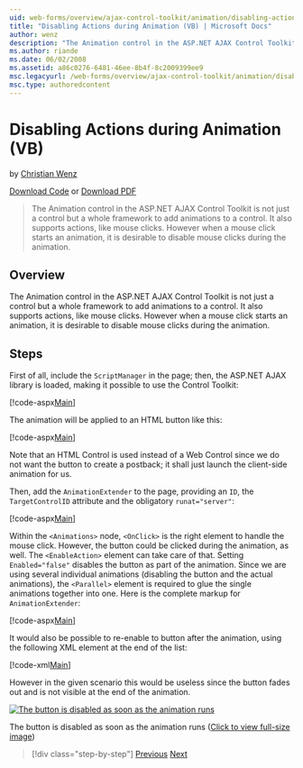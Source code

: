 ```yaml
---
uid: web-forms/overview/ajax-control-toolkit/animation/disabling-actions-during-animation-vb
title: "Disabling Actions during Animation (VB) | Microsoft Docs"
author: wenz
description: "The Animation control in the ASP.NET AJAX Control Toolkit is not just a control but a whole framework to add animations to a control. It also supports action..."
ms.author: riande
ms.date: 06/02/2008
ms.assetid: a86c0276-6481-46ee-8b4f-8c2009399ee9
msc.legacyurl: /web-forms/overview/ajax-control-toolkit/animation/disabling-actions-during-animation-vb
msc.type: authoredcontent
---
```

# Disabling Actions during Animation (VB)

by [Christian Wenz](https://github.com/wenz)

[Download Code](http://download.microsoft.com/download/f/9/a/f9a26acd-8df4-4484-8a18-199e4598f411/Animation7.vb.zip) or [Download PDF](http://download.microsoft.com/download/6/7/1/6718d452-ff89-4d3f-a90e-c74ec2d636a3/animation7VB.pdf)

> The Animation control in the ASP.NET AJAX Control Toolkit is not just a control but a whole framework to add animations to a control. It also supports actions, like mouse clicks. However when a mouse click starts an animation, it is desirable to disable mouse clicks during the animation.


## Overview

The Animation control in the ASP.NET AJAX Control Toolkit is not just a control but a whole framework to add animations to a control. It also supports actions, like mouse clicks. However when a mouse click starts an animation, it is desirable to disable mouse clicks during the animation.

## Steps

First of all, include the `ScriptManager` in the page; then, the ASP.NET AJAX library is loaded, making it possible to use the Control Toolkit:

[!code-aspx[Main](disabling-actions-during-animation-vb/samples/sample1.aspx)]

The animation will be applied to an HTML button like this:

[!code-aspx[Main](disabling-actions-during-animation-vb/samples/sample2.aspx)]

Note that an HTML Control is used instead of a Web Control since we do not want the button to create a postback; it shall just launch the client-side animation for us.

Then, add the `AnimationExtender` to the page, providing an `ID`, the `TargetControlID` attribute and the obligatory `runat="server"`:

[!code-aspx[Main](disabling-actions-during-animation-vb/samples/sample3.aspx)]

Within the `<Animations>` node, `<OnClick>` is the right element to handle the mouse click. However, the button could be clicked during the animation, as well. The `<EnableAction>` element can take care of that. Setting `Enabled="false"` disables the button as part of the animation. Since we are using several individual animations (disabling the button and the actual animations), the `<Parallel>` element is required to glue the single animations together into one. Here is the complete markup for `AnimationExtender`:

[!code-aspx[Main](disabling-actions-during-animation-vb/samples/sample4.aspx)]

It would also be possible to re-enable to button after the animation, using the following XML element at the end of the list:

[!code-xml[Main](disabling-actions-during-animation-vb/samples/sample5.xml)]

However in the given scenario this would be useless since the button fades out and is not visible at the end of the animation.


[![The button is disabled as soon as the animation runs](disabling-actions-during-animation-vb/_static/image2.png)](disabling-actions-during-animation-vb/_static/image1.png)

The button is disabled as soon as the animation runs ([Click to view full-size image](disabling-actions-during-animation-vb/_static/image3.png))

> [!div class="step-by-step"]
> [Previous](animating-in-response-to-user-interaction-vb.md)
> [Next](triggering-an-animation-in-another-control-vb.md)
